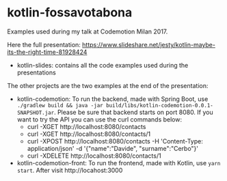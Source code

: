 # kotlin-fossavotabona
Examples used during my talk at Codemotion Milan 2017.

Here the full presentation: https://www.slideshare.net/jesty/kotlin-maybe-its-the-right-time-81928424

* kotlin-slides: contains all the code examples used during the presentations

The other projects are the two examples at the end of the presentation:

* kotlin-codemotion: To run the backend, made with Spring Boot, use `./gradlew build && java -jar build/libs/kotlin-codemotion-0.0.1-SNAPSHOT.jar`. Please be sure that backend starts on port 8080. If you want to try the API you can use the curl commands below:
   * curl -XGET http://localhost:8080/contacts
   * curl -XGET http://localhost:8080/contacts/1
   * curl -XPOST http://localhost:8080/contacts  -H 'Content-Type: application/json' -d '{"name":"Davide", "surname":"Cerbo"}'
   * curl -XDELETE http://localhost:8080/contacts/1
* kotlin-codemotion-front: To run the frontend, made with Kotlin, use `yarn start`. After visit http://locahost:3000


